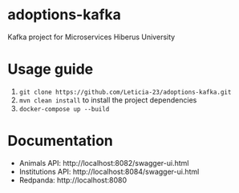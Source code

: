 # adoptions-kafka
Kafka project for Microservices Hiberus University

# Usage guide
1. ```git clone https://github.com/Leticia-23/adoptions-kafka.git```
2. ``mvn clean install`` to install the project dependencies
3. ``docker-compose up --build`` 


# Documentation

- Animals API: http://localhost:8082/swagger-ui.html
- Institutions API: http://localhost:8084/swagger-ui.html
- Redpanda: http://localhost:8080